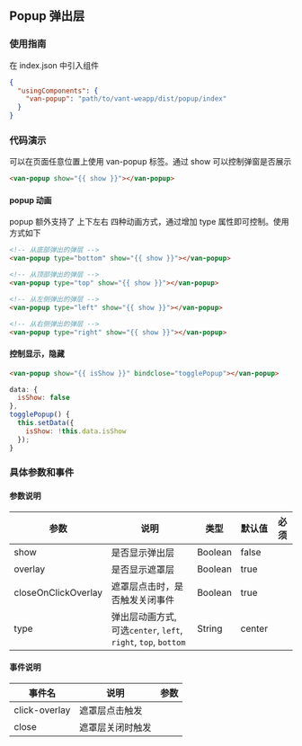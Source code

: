 ## Popup 弹出层

### 使用指南
在 index.json 中引入组件
```json
{
  "usingComponents": {
    "van-popup": "path/to/vant-weapp/dist/popup/index"
  }
}
```

### 代码演示
可以在页面任意位置上使用 van-popup 标签。通过 show 可以控制弹窗是否展示
```html
<van-popup show="{{ show }}"></van-popup>
```
#### popup 动画
popup 额外支持了 上下左右 四种动画方式，通过增加 type 属性即可控制。使用方式如下
```html
<!-- 从底部弹出的弹层 -->
<van-popup type="bottom" show="{{ show }}"></van-popup>

<!-- 从顶部弹出的弹层 -->
<van-popup type="top" show="{{ show }}"></van-popup>

<!-- 从左侧弹出的弹层 -->
<van-popup type="left" show="{{ show }}"></van-popup>

<!-- 从右侧弹出的弹层 -->
<van-popup type="right" show="{{ show }}"></van-popup>
```

#### 控制显示，隐藏

```html
<van-popup show="{{ isShow }}" bindclose="togglePopup"></van-popup>
```

```js
data: {
  isShow: false
},
togglePopup() {
  this.setData({
    isShow: !this.data.isShow
  });
}
```

### 具体参数和事件
#### 参数说明
| 参数       | 说明      | 类型       | 默认值       | 必须      |
|-----------|-----------|-----------|-------------|-------------|
| show | 是否显示弹出层 | Boolean | false | |
| overlay | 是否显示遮罩层 | Boolean | true | |
| closeOnClickOverlay | 遮罩层点击时，是否触发关闭事件 | Boolean | true | |
| type | 弹出层动画方式, 可选`center`, `left`, `right`, `top`, `bottom` | String | center | |

#### 事件说明
| 事件名       | 说明      | 参数       |
|-----------|-----------|-----------|
| click-overlay | 遮罩层点击触发 |  |
| close | 遮罩层关闭时触发 |  |
